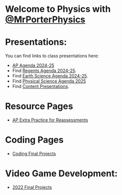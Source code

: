# Welcome to Physics with [@MrPorterPhysics](https://twitter.com/MrPorterPhysics)

# Presentations:

You can find links to class presentations here:
  - [AP Agenda 2024-25](/Daily%20Plan/20242025/Daily%20Slides/APAgendas202425.html)
  - Find [Regents Agenda 2024-25](/Daily%20Plan/20242025/Daily%20Slides/RPAgendas202425.html).
  - Find [Earth Science Agenda 2024-25](/Daily%20Plan/20242025/Daily%20Slides/EarthSci202425.html).
  - Find [Physical Science Agenda 2025](/mrporterphysics.github.io/Daily%20Plan/20242025/Daily%20Slides/physicalScience2025.html)
  - Find [Content Presentations](presindex).


# Resource Pages
  - [AP Extra Practice for Reassessments](\AP%20Resource%20Pages\apSBGPractice)

# Coding Pages
  - [Coding Final Projects](Coding\codingLanding)

# Video Game Development:
  - [2022 Final Projects](Coding\VGD2022)

